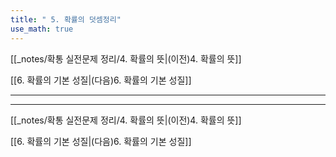 ```yaml
---
title: " 5. 확률의 덧셈정리"
use_math: true
---
```

[[_notes/확통 실전문제 정리/4. 확률의 뜻|(이전)4. 확률의 뜻]] 

[[6. 확률의 기본 성질|(다음)6. 확률의 기본 성질]]

***







***
[[_notes/확통 실전문제 정리/4. 확률의 뜻|(이전)4. 확률의 뜻]] 

[[6. 확률의 기본 성질|(다음)6. 확률의 기본 성질]]